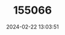 ---
title: "155066"
category: "Samariscus huysmani"
draft: false
date: 2024-02-22 13:03:51
languages:
  English: ["Huysman's Righteye Flounder"]
---